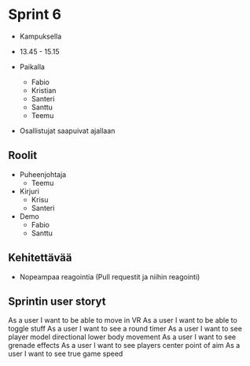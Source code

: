# Sprint 6

- Kampuksella
- 13.45 - 15.15

- Paikalla
  - Fabio
  - Kristian
  - Santeri
  - Santtu
  - Teemu

- Osallistujat saapuivat ajallaan
## Roolit

- Puheenjohtaja
  - Teemu
- Kirjuri
  - Krisu
  - Santeri
- Demo
  - Fabio
  - Santtu

## Kehitettävää
- Nopeampaa reagointia (Pull requestit ja niihin reagointi)


## Sprintin user storyt

As a user I want to be able to move in VR
As a user I want to be able to toggle stuff
As a user I want to see a round timer
As a user I want to see player model directional lower body movement
As a user I want to see grenade effects
As a user I want to see players center point of aim
As a user I want to see true game speed
